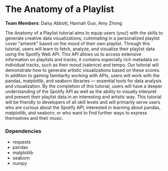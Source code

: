 # The Anatomy of a Playlist
__Team Members__: Daisy Abbott, Hannah Guo, Amy Zhong

The Anatomy of a Playlist tutorial aims to equip users (you!) with the skills to generate creative data visualizations, culminating in a personalized playlist cover "artwork" based on the mood of their own playlist. Through this tutorial, users will learn to fetch, analyze, and visualize their playlist data using the Spotify Web API. This API allows us to access extensive information on playlists and tracks; it contains especially rich metadata on individual tracks, such as their mood (valence) and tempo. Our tutorial will demonstrate how to generate artistic visualizations based on these scores. In addition to gaining familiarity working with APIs, users will work with the pandas, matplotlib, and seaborn libraries — essential tools for data analysis and visualization. By the completion of this tutorial, users will have a deeper understanding of the Spotify API as well as the ability to visually interpret and present their playlist data in an interesting and artistic way. This tutorial will be friendly to developers of all skill levels and will primarily serve users who are curious about the Spotify API; interested in learning about pandas, matplotlib, and seaborn; or who want to find further ways to express themselves and their music.

### Dependencies
- requests
- pandas
- matplotlib
- seaborn
- numpy
